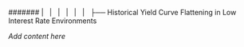 ####### |   |   |   |   |   |   ├── Historical Yield Curve Flattening in Low Interest Rate Environments

*Add content here*